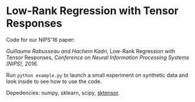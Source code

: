 # Low-Rank Regression with Tensor Responses

Code for our NIPS'16 paper:

*Guillaume Rabusseau and Hachem Kadri*, Low-Rank Regression with Tensor Responses, *Conference on Neural Information Processing Systems (NIPS), 2016.*

Run `python example.py` to launch a small experiment on synthetic data and look inside to see how to use the code.


Depedencies: numpy, sklearn, scipy, [sktensor](https://github.com/mnick/scikit-tensor).


